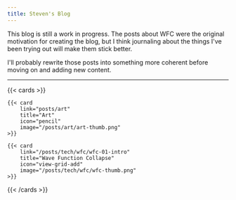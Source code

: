 ```yaml
---
title: Steven's Blog
---
```


This blog is still a work in progress. The posts about WFC were the original
motivation for creating the blog, but I think journaling about the things I've
been trying out will make them stick better.

I'll probably rewrite those posts into something more coherent before moving on
and adding new content.

---

{{< cards >}}

    {{< card
        link="posts/art"
        title="Art"
        icon="pencil"
        image="/posts/art/art-thumb.png" 
    >}}

    {{< card 
        link="/posts/tech/wfc/wfc-01-intro" 
        title="Wave Function Collapse" 
        icon="view-grid-add" 
        image="/posts/tech/wfc/wfc-thumb.png" 
    >}}

{{< /cards >}}

